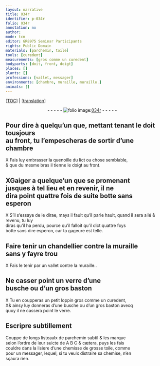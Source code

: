 ```yaml
---
layout: narrative
title: 034r
identifier: p-034r
folio: 034r
annotation: no
author:
mode: tcn
editor: GR8975 Seminar Participants
rights: Public Domain
materials: [parchemin, toile]
tools: [curedent]
measurements: [gros comme un curedent]
bodyparts: [doit, front, doigt]
places: []
plants: []
professions: [vallet, messager]
environments: [chambre, muraille, muraille.]
animals: []
---
```


<p><a href="{{ site.baseurl }}/normalized/">[TOC]</a> | <a href="{{ site.baseurl }}/texts/p-034r_tl/" target="_blank">[translation]</a></p><div class="folio" align="center">- - - - - <a href="http://gallica.bnf.fr/ark:/12148/btv1b10500001g/f73.image" target="_blank"><img src="https://cu-mkp.github.io/2017-workshop-edition/assets/photo-icon.png" alt="folio image: " style="display:inline-block; margin-bottom:-3px;"/>034r</a> - - - - - </div>  
  

## Pour dire à quelqu’un que, <span class="del">mettant</span> <span class="add">tenant</span> le <span class="bp">doit</span> tousjours<br/> au <span class="bp">front</span>, tu l’empescheras de sortir d’une <span class="env">chambre</span>

 X
Fais luy embrasser la quenoille du lict ou chose semblable,<br/> & que du mesme bras il tienne le <span class="bp">doigt</span> au <span class="bp">front</span>.
 
 
  

## XGaiger a quelqu<span class="del">e</span>’un que se promenant<br/> jusques à tel lieu et en revenir, il ne<br/> dira point quattre fois de suite botte sa<span class="exp">n</span>s espero<span class="exp">n</span>

 
X S’il s’essaye de le dir<span class="del">a</span>e, <span class="add">mays il fault qu’il parle hault</span>, quand il sera allé & revenu, tu luy<br/> diras qu’il ha perdu, pource qu’il falloit qu’il dict quattre foys<br/> botte sans dire esperon, car ta gageure est telle.
 
 
  

## Faire tenir un chandellier co<span class="exp">n</span>tre la <span class="env">muraille</span><br/> sans y fayre trou

 
X Fais le tenir par un <span class="pro">vallet</span> contre la <span class="env">muraille.</span>.
 
 
  

## Ne casser point un verre d’une<br/> busche ou d’un gros baston

 
X Tu en coupperas un petit loppin <span class="ms">gros comme un <span class="tl">curedent</span></span>,<br/> X& ainsy luy donneras d’une busche ou d’un gros baston avecq<br/> quoy il ne cassera point le verre.
 
 
  

## Escripre subtillement

 
Couppe de longs listeaulx de <span class="m">parchemin</span> subtil & les marque<br/> selon l’ordre de leur suicte de A B C & cætera, puys les fais<br/> couldre dans la lisiere d’une chemisse de grosse <span class="m">toile</span>, co<span class="exp">mm</span>e<br/> pour un <span class="pro">messager</span>, lequel, si tu veulx distraire sa chemise, n’en<br/> sçaura rien.
 
